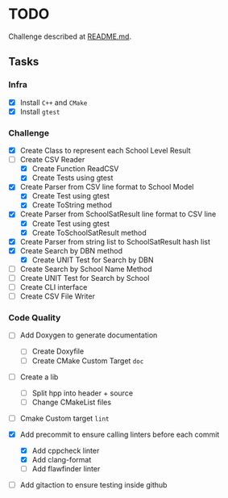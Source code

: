 # TODO

Challenge described at [README.md](README.md).

## Tasks

### Infra
 * [x] Install `C++` and `CMake`
 * [x] Install `gtest`

### Challenge
 * [x] Create Class to represent each School Level Result
 * [ ] Create CSV Reader
   * [x] Create Function ReadCSV
   * [x] Create Tests using gtest
 * [x] Create Parser from CSV line format to School Model
   * [x] Create Test using gtest
   * [x] Create ToString method
 * [x] Create Parser from SchoolSatResult line format to CSV line
   * [x] Create Test using gtest
   * [x] Create ToSchoolSatResult method
 * [x] Create Parser from string list to SchoolSatResult hash list
 * [x] Create Search by DBN method
   * [x] Create UNIT Test for Search by DBN
 * [ ] Create Search by School Name Method
 * [ ] Create UNIT Test for Search by School
 * [ ] Create CLI interface
 * [ ] Create CSV File Writer

### Code Quality
 * [ ] Add Doxygen to generate documentation
   * [ ] Create Doxyfile
   * [ ] Create CMake Custom Target `doc`
 * [ ] Create a lib
   * [ ] Split hpp into header + source
   * [ ] Change CMakeList files
 * [ ] Cmake Custom target `lint`
 * [x] Add precommit to ensure calling linters before each commit
   * [x] Add cppcheck linter
   * [x] Add clang-format
   * [ ] Add flawfinder linter
 * [ ] Add gitaction to ensure testing inside github
 

